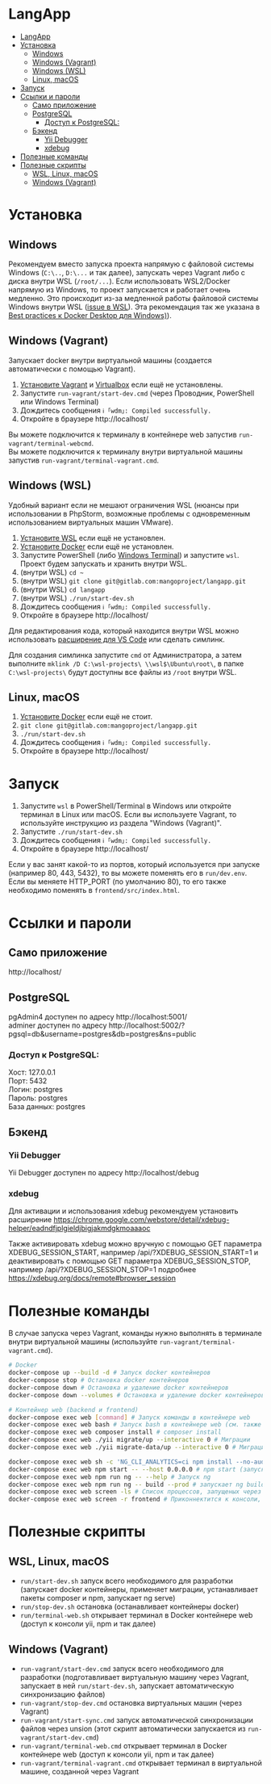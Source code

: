 # LangApp

- [LangApp](#langapp)
- [Установка](#установка)
  - [Windows](#windows)
  - [Windows (Vagrant)](#windows-vagrant)
  - [Windows (WSL)](#windows-wsl)
  - [Linux, macOS](#linux-macos)
- [Запуск](#запуск)
- [Ссылки и пароли](#ссылки-и-пароли)
  - [Само приложение](#само-приложение)
  - [PostgreSQL](#postgresql)
    - [Доступ к PostgreSQL:](#доступ-к-postgresql)
  - [Бэкенд](#бэкенд)
    - [Yii Debugger](#yii-debugger)
    - [xdebug](#xdebug)
- [Полезные команды](#полезные-команды)
- [Полезные скрипты](#полезные-скрипты)
  - [WSL, Linux, macOS](#wsl-linux-macos)
  - [Windows (Vagrant)](#windows-vagrant-1)

# Установка

## Windows

Рекомендуем вместо запуска проекта напрямую с файловой системы Windows (`C:\..`, `D:\...` и так далее), запускать через Vagrant либо с диска внутри WSL (`/root/...`). Если использовать WSL2/Docker напрямую из Windows, то проект запускается и работает очень медленно. Это происходит из-за медленной работы файловой системы Windows внутри WSL ([issue в WSL](https://github.com/microsoft/WSL/issues/4197)). Эта рекомендация так же указана в [Best practices к Docker Desktop для Windows)](https://docs.docker.com/docker-for-windows/wsl/#best-practices)).

## Windows (Vagrant)

Запускает docker внутри виртуальной машины (создается автоматически с помощью Vagrant).

1. [Установите Vagrant](https://www.vagrantup.com/downloads) и [Virtualbox](https://www.virtualbox.org/wiki/Downloads) если ещё не установлены.
2. Запустите `run-vagrant/start-dev.cmd` (через Проводник, PowerShell или Windows Terminal)
3. Дождитесь сообщения `ℹ ｢wdm｣: Compiled successfully.`
4. Откройте в браузере http://localhost/

Вы можете подключится к терминалу в контейнере web запустив `run-vagrant/terminal-webcmd`.\
Вы можете подключится к терминалу внутри виртуальной машины запустив `run-vagrant/terminal-vagrant.cmd`.

## Windows (WSL)

Удобный вариант если не мешают ограничения WSL (нюансы при использовании в PhpStorm, возможные проблемы с одновременным использованием 
виртуальных машин VMware).

1. [Установите WSL](https://www.omgubuntu.co.uk/how-to-install-wsl2-on-windows-10) если ещё не установлен.
2. [Установите Docker](https://docs.docker.com/get-docker/) если ещё не установлен.
3. Запустите PowerShell (либо [Windows Terminal](https://github.com/microsoft/terminal)) и запустите `wsl`. Проект будем запускать и хранить внутри WSL.
4. (внутри WSL) `cd ~`
5. (внутри WSL) `git clone git@gitlab.com:mangoproject/langapp.git`
6. (внутри WSL) `cd langapp`
7. (внутри WSL) `./run/start-dev.sh`
8. Дождитесь сообщения `ℹ ｢wdm｣: Compiled successfully.`
9. Откройте в браузере http://localhost/

Для редактирования кода, который находится внутри WSL можно использовать [расширение для VS Code](https://marketplace.visualstudio.com/items?itemName=ms-vscode-remote.remote-wsl) или сделать симлинк.

Для создания симлинка запустите `cmd` от Администратора, а затем выполните `mklink /D C:\wsl-projects\ \\wsl$\Ubuntu\root\`, в папке `C:\wsl-projects\` будут доступны все файлы из `/root` внутри WSL.

## Linux, macOS

1. [Установите Docker](https://docs.docker.com/get-docker/) если ещё не стоит.
2. `git clone git@gitlab.com:mangoproject/langapp.git`
3. `./run/start-dev.sh`
4. Дождитесь сообщения `ℹ ｢wdm｣: Compiled successfully.`
5. Откройте в браузере http://localhost/

# Запуск

1. Запустите `wsl` в PowerShell/Terminal в Windows или откройте терминал в Linux или macOS. Если вы используете Vagrant, то используйте инструкцию из раздела "Windows (Vagrant)".
2. Запустите `./run/start-dev.sh`
3. Дождитесь сообщения `ℹ ｢wdm｣: Compiled successfully.`
4. Откройте в браузере http://localhost/

Если у вас занят какой-то из портов, который используется при запуске (например 80, 443, 5432), то вы можете поменять его в `run/dev.env`.\
Если вы меняете HTTP_PORT (по умолчанию 80), то его также необходимо поменять в `frontend/src/index.html`.

# Ссылки и пароли
## Само приложение
http://localhost/

## PostgreSQL
pgAdmin4 доступен по адресу http://localhost:5001/\
adminer доступен по адресу http://localhost:5002/?pgsql=db&username=postgres&db=postgres&ns=public

### Доступ к PostgreSQL:
Хост: 127.0.0.1\
Порт: 5432\
Логин: postgres\
Пароль: postgres\
База данных: postgres

## Бэкенд
### Yii Debugger
Yii Debugger доступен по адресу http://localhost/debug

### xdebug
Для активации и использования xdebug рекомендуем установить расширение https://chrome.google.com/webstore/detail/xdebug-helper/eadndfjplgieldjbigjakmdgkmoaaaoc

Также активировать xdebug можно вручную с помощью GET параметра XDEBUG_SESSION_START, например /api/?XDEBUG_SESSION_START=1 и деактивировать с помощью GET параметра XDEBUG_SESSION_STOP, например /api/?XDEBUG_SESSION_STOP=1 подробнее https://xdebug.org/docs/remote#browser_session

# Полезные команды

В случае запуска через Vagrant, команды нужно выполнять в терминале внутри виртуальной машины (используйте `run-vagrant/terminal-vagrant.cmd`).

```bash
# Docker
docker-compose up --build -d # Запуск docker контейнеров
docker-compose stop # Остановка docker контейнеров
docker-compose down # Остановка и удаление docker контейнеров
docker-compose down --volumes # Остановка и удаление docker контейнеров вместе с volumes (база данных, кеши и т.д.)

# Контейнер web (backend и frontend)
docker-compose exec web [command] # Запуск команды в контейнере web
docker-compose exec web bash # Запуск bash в контейнере web (см. также run/terminal-web.sh)
docker-compose exec web composer install # composer install 
docker-compose exec web ./yii migrate/up --interactive 0 # Миграции
docker-compose exec web ./yii migrate-data/up --interactive 0 # Миграции для данных (словарь и т.д.)

docker-compose exec web sh -c 'NG_CLI_ANALYTICS=ci npm install --no-audit' # npm install
docker-compose exec web npm start -- --host 0.0.0.0 # npm start (запускает ng serve)
docker-compose exec web npm run ng -- --help # Запуск ng  
docker-compose exec web npm run ng -- build --prod # запускает ng build --prod
docker-compose exec web screen -ls # Список процессов, запущеных через screen (frontend, backend-ts, juman и другие)
docker-compose exec web screen -r frontend # Приконнектится к консоли, в которой запущен frontend (например)
```

# Полезные скрипты

## WSL, Linux, macOS
- `run/start-dev.sh` запуск всего необходимого для разработки (запускает docker контейнеры, применяет миграции, устанавливает пакеты composer и npm, запускает ng serve)
- `run/stop-dev.sh` остановка (останавливает контейнеры docker)
- `run/terminal-web.sh` открывает терминал в Docker контейнере web (доступ к консоли yii, npm и так далее)

## Windows (Vagrant)
- `run-vagrant/start-dev.cmd` запуск всего необходимого для разработки (подготавливает виртуальную машину через Vagrant, запускает в ней `run/start-dev.sh`, запускает автоматическую синхронизацию файлов)
- `run-vagrant/stop-dev.cmd` остановка виртуальных машин (через Vagrant)
- `run-vagrant/start-sync.cmd` запуск автоматической синхронизации файлов через unsion (этот скрипт автоматически запускается из `run-vagrant/start-dev.cmd`)
- `run-vagrant/terminal-web.cmd` открывает терминал в Docker контейнере web (доступ к консоли yii, npm и так далее)
- `run-vagrant/terminal-vagrant.cmd` открывает терминал в виртуальной машине, созданной через Vagrant
